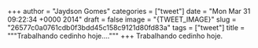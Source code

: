 
+++
author = "Jaydson Gomes"
categories = ["tweet"]
date = "Mon Mar 31 09:22:34 +0000 2014"
draft = false
image = "{TWEET_IMAGE}"
slug = "26577c0a0761cdb0f3bdd45c158c9121d80fd83a"
tags = ["tweet"]
title = """Trabalhando cedinho hoje...."""
+++
Trabalhando cedinho hoje.
